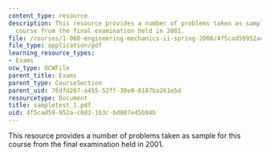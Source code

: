 ```yaml
---
content_type: resource
description: This resource provides a number of problems taken as sample for this
  course from the final examination held in 2001.
file: /courses/1-060-engineering-mechanics-ii-spring-2006/4f5cad59952ac0d31b3cbd007e45b94b_sampletest_1.pdf
file_type: application/pdf
learning_resource_types:
- Exams
ocw_type: OCWFile
parent_title: Exams
parent_type: CourseSection
parent_uid: 76dfd267-a455-52ff-38e0-8187ba261e5d
resourcetype: Document
title: sampletest_1.pdf
uid: 4f5cad59-952a-c0d3-1b3c-bd007e45b94b
---
```

This resource provides a number of problems taken as sample for this course from the final examination held in 2001.